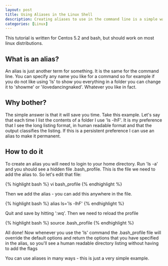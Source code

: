 ```yaml
--- 
layout: post
title: Using Aliases in the Linux Shell
description: Creating aliases to use in the command line is a simple way to increase productivity and shows the simplicity and power of using the shell. Here's how to do it.
categories: [Linux]
---
```

This tutorial is written for Centos 5.2 and bash, but should work on most linux distributions. 

## What is an alias?

An alias is just another term for something. It is the same for the command line. You can specify any name you like for a command so for example if you do not like using 'ls' to show you everything in a folder you can change it to 'showme' or 'ilovedancingnaked'. Whatever you like in fact. 

## Why bother?

The simple answer is that it will save you time. Take this example. Let's say that each time I list the contents of a folder I use 'ls -lhF'. It is my preference that I see the long listing format, in human readable format and that the output classifies the listing. If this is a persistent preference I can use an alias to make it permanent.

## How to do it

To create an alias you will need to login to your home directory. Run 'ls -a' and you should see a hidden file .bash_profile. This is the file we need to add the alias to. So let's edit that file: 

{% highlight bash %} vi bash_profile {% endhighlight %} 

Then we add the alias - you can add this anywhere in the file.  

{% highlight bash %} alias ls='ls -lhF' {% endhighlight %} 

Quit and save by hitting ':wq'. Then we need to reload the profile 

{% highlight bash %} source .bash_profile {% endhighlight %} 

All done! Now whenever you use the 'ls' command the .bash_profile file will override the default options and return the options that you have specified in the alias, so you'll see a human readable directory listing without having to add the flags

You can use aliases in many ways - this is just a very simple example.
